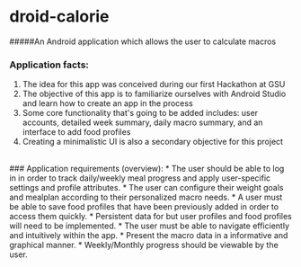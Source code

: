 # droid-calorie
#####An Android application which allows the user to calculate macros

### Application facts:
1. The idea for this app was conceived during our first Hackathon at GSU
2. The objective of this app is to familiarize ourselves with Android Studio and learn how to create an app in the process
3. Some core functionality that's going to be added includes: user accounts, detailed week summary, daily macro summary, and an interface to add food profiles
4. Creating a minimalistic UI is also a secondary objective for this project

<br>
### Application requirements (overview):
* The user should be able to log in in order to track daily/weekly meal progress and apply user-specific settings and profile attributes.
* The user can configure their weight goals and mealplan according to their personalized macro needs. 
* A user must be able to save food profiles that have been previously added in order to access them quickly.
* Persistent data for but user profiles and food profiles will need to be implemented.
* The user must be able to navigate efficiently and intuitively within the app.
* Present the macro data in a informative and graphical manner. 
* Weekly/Monthly progress should be viewable by the user. 

